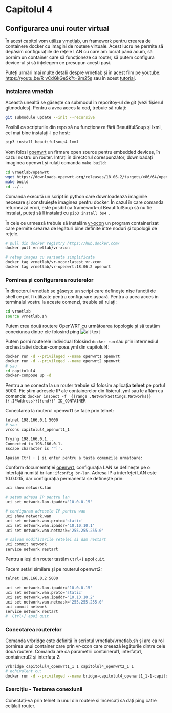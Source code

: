 # Capitolul 4

## Configurarea unui router virtual

În acest capitol vom utiliza [vrnetlab](https://github.com/plajjan/vrnetlab), un framework pentru crearea de containere docker cu imagini de routere virtuale. Acest lucru ne permite să depășim configurațiile de rețele LAN cu care am lucrat până acum, să pornim un container care să funcționeze ca router, să putem configura device-ul și să înțelegem ce presupun acești pași.

Puteți urmări mai multe detalii despre vrnetlab și în acest film pe youtube: https://youtu.be/R_vCdGkGeSk?t=9m25s sau în acest [tutorial](https://www.brianlinkletter.com/vrnetlab-emulate-networks-using-kvm-and-docker/).

### Instalarea vrnetlab
Această unealtă se găsește ca submodul în reporitoy-ul de git (vezi fișierul gitmodules). Pentru a avea acces la cod, trebuie să rulați:
```bash
git submodule update --init --recursive
```

Posibil ca scripturile din repo să nu funcționeze fără BeautifulSoup și lxml, cel mai bine instalați-l pe host:
```bash
pip3 install beautifulsoup4 lxml
``` 

Vom folosi [openwrt](https://openwrt.org/) un firmare open source pentru embedded devices, în cazul nostru un router. Intrați în directorul corespunzător, downloadați imaginea openwrt și rulați comanda `make build`:

```bash
cd vrnetlab/openwrt
wget https://downloads.openwrt.org/releases/18.06.2/targets/x86/64/openwrt-18.06.2-x86-64-combined-ext4.img.gz
make build
cd ../..
```
Comanda execută un script în python care downloadează imaginile necesare și construiește imaginea pentru docker. În cazul în care comanda returnează erori, este posibil ca framework-ul BeautifulSoup să nu fie instalat, puteți să îl instalați cu `pip3 install bs4
`. 

În cele ce urmează trebuie să instalăm [vr-xcon](https://github.com/plajjan/vrnetlab/tree/master/vr-xcon) un program containerizat care permite crearea de legături bine definite între noduri și topologii de rețele.

```bash
# pull din docker registry https://hub.docker.com/
docker pull vrnetlab/vr-xcon

# retag images cu varianta simplificata
docker tag vrnetlab/vr-xcon:latest vr-xcon
docker tag vrnetlab/vr-openwrt:18.06.2 openwrt
```

### Pornirea și configurarea routerelor

În directorul vrnetlab se găsește un script care definește nișe funcții de shell ce pot fi utilizate pentru configurare ușoară. Pentru a acea acces în terminalul vostru la aceste comenzi, treubie să rulați:

```bash
cd vrnetlab
source vrnetlab.sh
```
Putem crea două routere OpenWRT cu următoarea topologie și să testăm conexiunea dintre ele folosind ping
![alt text](https://i1.wp.com/www.brianlinkletter.com/wp-content/uploads/2019/03/vrnetlab-002.png)

Putem porni routerele individual folosind `docker run` sau prin intermediul orchestratiei docker-compose.yml din capitolul4:
```bash
docker run -d --privileged --name openwrt1 openwrt
docker run -d --privileged --name openwrt2 openwrt
# sau
cd capitolul4
docker-compose up -d
```
Pentru a ne conecta la un router trebuie să folosim aplicația **telnet** pe portul 5000. Fie știm adresele IP ale containerelor din fisierul .yml sau le aflăm cu comanda: `docker inspect -f '{{range .NetworkSettings.Networks}}{{.IPAddress}}{{end}}' ID_CONTAINER` 


Conectarea la routerul openwrt1 se face prin telnet:
```bash
telnet 198.166.0.1 5000
# sau
vrcons capitolul4_openwrt1_1

Trying 198.166.0.1...
Connected to 198.166.0.1.
Escape character is '^]'.

Apasam Ctrl + ] si enter pentru a tasta comenzile urmatoare:
```

Conform documentației [openwrt](https://openwrt.org/docs/guide-user/base-system/basic-networking), configurația LAN se definește pe o interfață numită br-lan: `ifconfig br-lan`. Adresa IP a interfeței LAN este 10.0.0.15, dar configurația permanentă se definește prin:

```bash
uci show network.lan

# setam adresa IP pentru lan
uci set network.lan.ipaddr='10.0.0.15'

# configuram adresele IP pentru wan
uci show network.wan
uci set network.wan.proto='static'
uci set network.wan.ipaddr='10.10.10.1'
uci set network.wan.netmask='255.255.255.0'

# salvam modificarile retelei si dam restart
uci commit network
service network restart
```
Pentru a ieși din router tastăm `Ctrl+]` apoi `quit`.

Facem setări similare și pe routerul openwrt2:

```bash
telnet 198.166.0.2 5000

uci set network.lan.ipaddr='10.0.0.15'
uci set network.wan.proto='static'
uci set network.wan.ipaddr='10.10.10.2'
uci set network.wan.netmask='255.255.255.0'
uci commit network
service network restart
#  Ctrl+] apoi quit
```

### Conectarea routerelor
Comanda vrbridge este definită în scriptul vrnetlab/vrnetlab.sh și are ca rol pornirea unui container care prin vr-xcon care creează legăturile dintre cele două routere. Comanda are ca parametrii containerul1, interfața1, containerul2 și interfața 2:
```bash
vrbridge capitolul4_openwrt1_1 1 capitolul4_openwrt2_1 1
# echivalent cu:
docker run -d --privileged --name bridge-capitolul4_openwrt1_1-1-capitolul4_openwrt2_1-1 --net capitolul4_net --link capitolul4_openwrt1_1 --link capitolul4_openwrt2_1 vr-xcon --p2p capitolul4_openwrt1_1/1--capitolul4_openwrt2_1/1 --debug 
```

### Exercițiu - Testarea conexiunii 
Conectați-vă prin telnet la unul din routere și încercați să dați ping către celălalt router.
